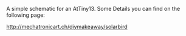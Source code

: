 A simple schematic for an AtTiny13. Some Details you can find on the following page:

http://mechatronicart.ch/diymakeaway/solarbird